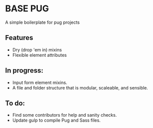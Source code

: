 # BASE PUG
A simple boilerplate for pug projects

## Features
- Dry (drop 'em in) mixins
- Flexible element attributes

## In progress:
- Input form element mixins.
- A file and folder structure that is modular, scaleable, and sensible.

## To do:
- Find some contributors for help and sanity checks.
- Update gulp to compile Pug and Sass files.
